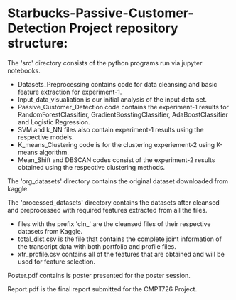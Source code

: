 # Starbucks-Passive-Customer-Detection Project repository structure:
The 'src' directory consists of the python programs run via jupyter notebooks.
* Datasets_Preprocessing contains code for data cleansing and basic feature extraction for experiment-1.
* Input_data_visualiation is our initial analysis of the input data set.
* Passive_Customer_Detection code contains the experiment-1 results for RandomForestClassifier, GradientBosstingClassifier, AdaBoostClassifier and Logistic Regression.
* SVM and k_NN files also contain experiment-1 results using the respective models.
* K_means_Clustering code is for the clustering experiement-2 using K-means algorithm.
* Mean_Shift and DBSCAN codes consist of the experiment-2 results obtained using the respective clustering methods.

The 'org_datasets' directory contains the original dataset downloaded from kaggle.

The 'processed_datasets' directory contains the datasets after cleansed and preprocessed with required features extracted from all the files.
* files with the prefix 'cln_' are the cleansed files of their respective datasets from Kaggle.
* total_dist.csv is the file that contains the complete joint information of the transcript data with both portfolio and profile files.
* xtr_profile.csv contains all of the features that are obtained and will be used for feature selection.

Poster.pdf contains is poster presented for the poster session.

Report.pdf is the final report submitted for the CMPT726 Project.
